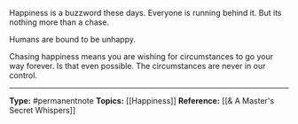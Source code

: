 Happiness is a buzzword these days. Everyone is running behind it. But its nothing more than a chase. 

Humans are bound to be unhappy. 

Chasing happiness means you are wishing for circumstances to go your way forever. Is that even possible. The circumstances are never in our control. 





----
**Type:** #permanentnote 
**Topics:** [[Happiness]]
**Reference:** [[& A Master's Secret Whispers]]

